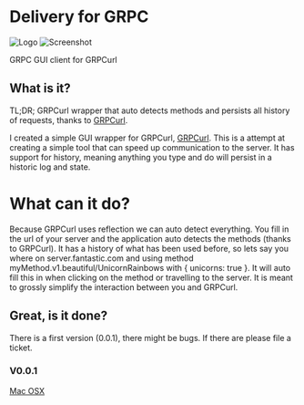 # Delivery for GRPC
![Logo](https://raw.githubusercontent.com/kfwerf/delivery/master/screenshot/logo.png)
![Screenshot](https://raw.githubusercontent.com/kfwerf/delivery/master/screenshot/wip2.png)

GRPC GUI client for GRPCurl

## What is it?
TL;DR; GRPCurl wrapper that auto detects methods and persists all history of requests,
thanks to [GRPCurl](https://github.com/fullstorydev/grpcurl).

I created a simple GUI wrapper for GRPCurl, [GRPCurl](https://github.com/fullstorydev/grpcurl).
This is a attempt at creating a simple tool that can speed up communication to the server. It has
support for history, meaning anything you type and do will persist in a historic log and state.

# What can it do?
Because GRPCurl uses reflection we can auto detect everything. You fill in the url of your server and the
application auto detects the methods (thanks to GRPCurl). It has a history of what has been used before, so
lets say you where on server.fantastic.com and using method myMethod.v1.beautiful/UnicornRainbows with { unicorns: true }. It will auto fill this in when clicking on the method or travelling to the server. It is meant to grossly
simplify the interaction between you and GRPCurl.

## Great, is it done?
There is a first version (0.0.1), there might be bugs. If there are please file a ticket.

### V0.0.1
[Mac OSX](https://github.com/kfwerf/delivery/releases/download/v0.0.1/Delivery-darwin-x64-0.0.1.zip)


